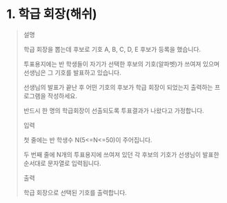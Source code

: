 # 1. 학급 회장(해쉬)
>설명
>
>학급 회장을 뽑는데 후보로 기호 A, B, C, D, E 후보가 등록을 했습니다.
>
>투표용지에는 반 학생들이 자기가 선택한 후보의 기호(알파벳)가 쓰여져 있으며 선생님은 그 기호를 발표하고 있습니다.
>
>선생님의 발표가 끝난 후 어떤 기호의 후보가 학급 회장이 되었는지 출력하는 프로그램을 작성하세요.
>
>반드시 한 명의 학급회장이 선출되도록 투표결과가 나왔다고 가정합니다.
>
>입력
>
>첫 줄에는 반 학생수 N(5<=N<=50)이 주어집니다.
>
>두 번째 줄에 N개의 투표용지에 쓰여져 있던 각 후보의 기호가 선생님이 발표한 순서대로 문자열로 입력됩니다.
>
>출력
>
>학급 회장으로 선택된 기호를 출력합니다. 